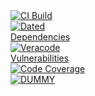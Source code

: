 <!-- START PavanMudigonda/coverage-reporter@main/badge-template.md --><svg fill="none" viewBox="0 0 120 120" width="120" height="120" xmlns="http://www.w3.org/2000/svg">
  <foreignObject width="100%" height="100%">
    <div xmlns="http://www.w3.org/1999/xhtml">
      <a href="">
<img alt="CI Build" src="https://github.com/PavanMudigonda/action-dynamic-readme/actions/workflows/$GITHUB_WORKFLOW/badge.svg?branch=main>
      </a>
<br/>
<img alt="Stale Pull Requests" src=".github/badges/stale-pr-count.svg">
<br/>
<img alt="Dated Dependencies" src=".github/badges/dated-dependency-count.svg">
<br/>
<img alt="Veracode Vulnerabilities" src=".github/badges/veracode-vulnerability-counts.svg">
<br/>
<img alt="Code Coverage" src=".github/badges/code-coverage.svg">
<br/>
<img alt="DUMMY" src=".github/badges/dummy.svg">
<br/>
<img alt="test" src=".github/badges/test.svg">
<br/> 
<img alt="test123" src=".github/badges/test123.svg">
<br/>
<img alt="44fefsdfer34r" src=".github/badges/3434234dfdfd.svg">
<br/>
<img alt="test12e3ew3" src=".github/badges/test1ewewew23.svg">
<br/><img alt="dfd4rwee44334343" src=".github/badges/434refdr4r5344.svg">
<br/>
<img alt="Latest Release" src=".github/badges/latest-release.svg">
    </div>
  </foreignObject>
  </svg>


<!-- END PavanMudigonda/coverage-reporter@main/badge-template.md -->
---
hi there how are you hi there how are you fdfdfdfdfdsfsdfdsjkhdjkhjkdhf jghkjdghfjkdhfhdskjhf
                                                                 
                                                                 khfkdjflkdsjfklsd
                                                                 kjhfkdsjflsjds
                                                                 hfkjdhfjkjd
